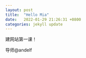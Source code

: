 ```yaml
---
layout: post
title:  "Hello Mia"
date:   2022-01-29 21:26:31 +0800
categories: jekyll update
---
```


建网站第一课！

导师@andelf


